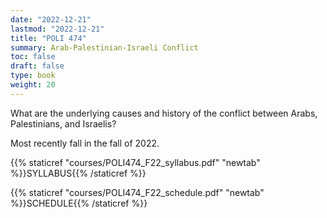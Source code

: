 ```yaml
---
date: "2022-12-21"
lastmod: "2022-12-21"
title: "POLI 474"
summary: Arab-Palestinian-Israeli Conflict
toc: false
draft: false
type: book
weight: 20
---
```


What are the underlying causes and history of the conflict between Arabs, Palestinians, and Israelis?

Most recently fall in the fall of 2022.

{{% staticref "courses/POLI474_F22_syllabus.pdf" "newtab" %}}SYLLABUS{{% /staticref %}}

{{% staticref "courses/POLI474_F22_schedule.pdf" "newtab" %}}SCHEDULE{{% /staticref %}}
